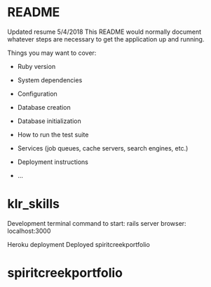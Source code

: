 # README

Updated resume 5/4/2018
This README would normally document whatever steps are necessary to get the
application up and running.

Things you may want to cover:

* Ruby version

* System dependencies

* Configuration

* Database creation

* Database initialization

* How to run the test suite

* Services (job queues, cache servers, search engines, etc.)

* Deployment instructions

* ...
# klr_skills

Development
terminal command to start:   rails server
browser: localhost:3000


Heroku deployment
Deployed  spiritcreekportfolio
# spiritcreekportfolio
